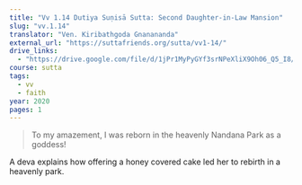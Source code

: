 ```yaml
---
title: "Vv 1.14 Dutiya Suṇisā Sutta: Second Daughter-in-Law Mansion"
slug: "vv.1.14"
translator: "Ven. Kiribathgoda Gnanananda"
external_url: "https://suttafriends.org/sutta/vv1-14/"
drive_links:
  - "https://drive.google.com/file/d/1jPr1MyPyGYf3srNPeXliX9Oh06_Q5_I8/view?usp=drivesdk"
course: sutta
tags:
  - vv
  - faith
year: 2020
pages: 1
---
```


> To my amazement, I was reborn in the heavenly Nandana Park as a goddess!

A deva explains how offering a honey covered cake led her to rebirth in a heavenly park.

